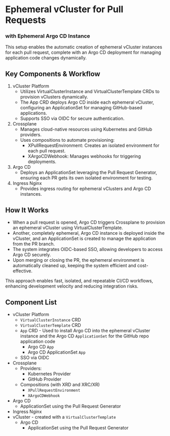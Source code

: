 # Ephemeral vCluster for Pull Requests
### with Ephemeral Argo CD Instance 

This setup enables the automatic creation of ephemeral vCluster instances for each pull request, complete with an Argo CD deployment for managing application code changes dynamically.

## Key Components & Workflow
1. vCluster Platform
   - Utilizes VirtualClusterInstance and VirtualClusterTemplate CRDs to provision vClusters dynamically.
   - The App CRD deploys Argo CD inside each ephemeral vCluster, configuring an ApplicationSet for managing GitHub-based applications.
   - Supports SSO via OIDC for secure authentication.
2. Crossplane
   - Manages cloud-native resources using Kubernetes and GitHub providers.
   - Uses compositions to automate provisioning:
     - XPullRequestEnvironment: Creates an isolated environment for each pull request.
     - XArgoCDWebhook: Manages webhooks for triggering deployments.
3. Argo CD
   - Deploys an ApplicationSet leveraging the Pull Request Generator, ensuring each PR gets its own isolated environment for testing.
4. Ingress Nginx
   - Provides ingress routing for ephemeral vClusters and Argo CD instances.

## How It Works
- When a pull request is opened, Argo CD triggers Crossplane to provision an ephemeral vCluster using VirtualClusterTemplate.
- Another, completely ephemeral, Argo CD instance is deployed inside the vCluster, and an ApplicationSet is created to manage the application from the PR branch.
- The system integrates OIDC-based SSO, allowing developers to access Argo CD securely.
- Upon merging or closing the PR, the ephemeral environment is automatically cleaned up, keeping the system efficient and cost-effective.

This approach enables fast, isolated, and repeatable CI/CD workflows, enhancing development velocity and reducing integration risks.

## Component List

- vCluster Platform
  - `VirtualClusterInstance` CRD
  - `VirtualClusterTemplate` CRD
  - `App` CRD - Used to install Argo CD into the ephemeral vCluster instance and the Argo CD `ApplicationSet` for the GitHub repo application code
    - Argo CD `App`
    - Argo CD ApplicationSet `App`
  - SSO via OIDC
- Crossplane
  - Providers:
    - Kubernetes Provider
    - GitHub Provider
  - Compositions (with XRD and XRC/XR)
    - `XPullRequestEnvironment`
    - `XArgoCDWebhook`
- Argo CD
  - ApplicationSet using the Pull Request Generator 
- Ingress Nginx
- vCluster - created with a `VirtualClusterTemplate`
  - Argo CD
    - ApplicationSet using the Pull Request Generator
